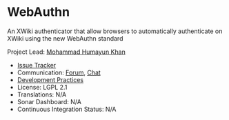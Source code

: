 # WebAuthn

<!--<Short Description of Extension, taken from the description element in the pom.xml> -->
An XWiki authenticator that allow browsers to automatically authenticate on XWiki using the new WebAuthn standard

<!--* Project Lead: [<info taken from the jira project, e.g. Vincent Massol>](<url to user profile on xwiki.org) -->
Project Lead: [Mohammad Humayun Khan](https://www.xwiki.org/xwiki/bin/view/XWiki/DamianArado)
* [Issue Tracker](https://jira.xwiki.org/projects/WEBAUTHN)
* Communication: [Forum](https://dev.xwiki.org/xwiki/bin/view/Community/Discuss), [Chat](https://dev.xwiki.org/xwiki/bin/view/Community/Chat)
* [Development Practices](http://dev.xwiki.org)  
* License: LGPL 2.1 
* Translations: N/A 
* Sonar Dashboard: N/A 
* Continuous Integration Status: N/A 

<!--<if single extension page> 
* [Documentation & Download](<url on e.x.o, e.g. https://extensions.xwiki.org/xwiki/bin/view/Extension/Flash+messages+application>) 
</if single extension page> 
<if several extension pages> 
* Documentation & Downloads: 
  * [<pretty name of page1, e.g. My App API](<url1 on e.x.o) 
... 
  * [<pretty name of pageN, e.g. My App API](<urlN on e.x.o) 
</if several extension pages> -->
<!--<if link pointing to all dev practices>
</if link pointing to all dev practices> 
<if no single link pointing to all dev practices> 
* Development Practices: 
  * <best practice 1, possibly with some link> 
... 
  * <best practice N, possibly with some link> 
</if no single link pointing to all dev practices>--> 
<!--* Minimal XWiki version supported: <taken from the pom.xml, e.g. XWiki 6.4.7> -->
<!--* License: <license,taken from the pom.xml, e.g. LGPL 2.1>.-->
<!--<if translation is used> 
* [Translations](<url on l10n to translations for this extension>) 
</if translation is used> 
<if translation is not used> 
</if translation is not used> -->
<!--<if sonar is used> 
* [Sonar Dashboard](<url to the project’s dashboard on sonar.xwiki.org, e.g. https://sonar.xwiki.org/dashboard/index/10464>) 
</if sonar is used> 
<if sonar is not used> -->
<!--</if sonar is not used> 
<if ci is used> 
* Continuous Integration Status: [![Build Status](https://ci.xwiki.org/job/XWiki%20Contrib/job/<job name on ci.xwiki.org>/job/master/badge/icon)](https://ci.xwiki.org/job/XWiki%20Contrib/job/<job name on ci.xwiki.org>/job/master/)
</if ci is used> 
<if ci is not used> -->
<!--</if ci is not used> 

<optional> 
## Whatever 
...
</optional> -->
